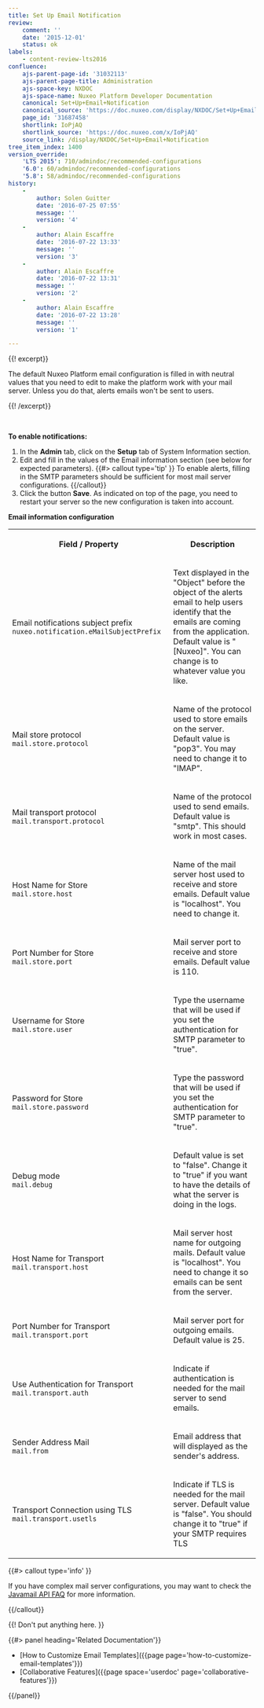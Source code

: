 ```yaml
---
title: Set Up Email Notification
review:
    comment: ''
    date: '2015-12-01'
    status: ok
labels:
    - content-review-lts2016
confluence:
    ajs-parent-page-id: '31032113'
    ajs-parent-page-title: Administration
    ajs-space-key: NXDOC
    ajs-space-name: Nuxeo Platform Developer Documentation
    canonical: Set+Up+Email+Notification
    canonical_source: 'https://doc.nuxeo.com/display/NXDOC/Set+Up+Email+Notification'
    page_id: '31687458'
    shortlink: IoPjAQ
    shortlink_source: 'https://doc.nuxeo.com/x/IoPjAQ'
    source_link: /display/NXDOC/Set+Up+Email+Notification
tree_item_index: 1400
version_override:
    'LTS 2015': 710/admindoc/recommended-configurations
    '6.0': 60/admindoc/recommended-configurations
    '5.8': 58/admindoc/recommended-configurations
history:
    -
        author: Solen Guitter
        date: '2016-07-25 07:55'
        message: ''
        version: '4'
    -
        author: Alain Escaffre
        date: '2016-07-22 13:33'
        message: ''
        version: '3'
    -
        author: Alain Escaffre
        date: '2016-07-22 13:31'
        message: ''
        version: '2'
    -
        author: Alain Escaffre
        date: '2016-07-22 13:28'
        message: ''
        version: '1'

---
```

{{! excerpt}}

The default Nuxeo Platform email configuration is filled in with neutral values that you need to edit to make the platform work with your mail server. Unless you do that, alerts emails won't be sent to users.

{{! /excerpt}}

&nbsp;

**To enable notifications:**

1.  In the **Admin** tab, click on the **Setup** tab of System Information section.
2.  Edit and fill in the values of the Email information section (see below for expected parameters).
    {{#> callout type='tip' }}
    To enable alerts, filling in the SMTP parameters should be sufficient for most mail server configurations.
    {{/callout}}
3.  Click the button **Save**.
    As indicated on top of the page, you need to restart your server so the new configuration is taken into account.

**Email information configuration**

<div class="table-scroll"><table class="hover"><tbody><tr><th colspan="1">

Field / Property

</th><th colspan="1">

Description

</th></tr><tr><td colspan="1">

Email notifications subject prefix
`nuxeo.notification.eMailSubjectPrefix`

</td><td colspan="1">

Text displayed in the "Object" before the object of the alerts email to help users identify that the emails are coming from the application.
Default value is "[Nuxeo]". You can change is to whatever value you like.

</td></tr><tr><td colspan="1">

Mail store protocol<br/>
`mail.store.protocol`

</td><td colspan="1">

Name of the protocol used to store emails on the server.
Default value is "pop3". You may need to change it to "IMAP".

</td></tr><tr><td colspan="1">

Mail transport protocol
`mail.transport.protocol`

</td><td colspan="1">

Name of the protocol used to send emails.
Default value is "smtp". This should work in most cases.

</td></tr><tr><td colspan="1">

Host Name for Store<br/>
`mail.store.host`

</td><td colspan="1">

Name of the mail server host used to receive and store emails.
Default value is "localhost". You need to change it.

</td>
</tr>
<tr><td colspan="1">

Port Number for Store<br/>
`mail.store.port`

</td><td colspan="1">

Mail server port to receive and store emails.
Default value is 110.

</td></tr><tr><td colspan="1">

Username for Store</br>
`mail.store.user`

</td><td colspan="1">

Type the username that will be used if you set the authentication for SMTP parameter to "true".

</td></tr><tr><td colspan="1">

Password for Store<br/>
`mail.store.password`

</td><td colspan="1">

Type the password that will be used if you set the authentication for SMTP parameter to "true".

</td></tr><tr><td colspan="1">

Debug mode<br/>
`mail.debug`

</td><td colspan="1">

Default value is set to "false". Change it to "true" if you want to have the details of what the server is doing in the logs.

</td></tr><tr><td colspan="1">

Host Name for Transport<br/>
`mail.transport.host`

</td><td colspan="1">

Mail server host name for outgoing mails. Default value is "localhost". You need to change it so emails can be sent from the server.

</td></tr><tr><td colspan="1">

Port Number for Transport
`mail.transport.port`

</td><td colspan="1">

Mail server port for outgoing emails.
Default value is 25.

</td></tr><tr><td colspan="1">

Use Authentication for Transport
`mail.transport.auth`

</td><td colspan="1">

Indicate if authentication is needed for the mail server to send emails.

</td></tr><tr><td colspan="1">

Sender Address Mail<br/>
`mail.from`

</td><td colspan="1">

Email address that will displayed as the sender's address.

</td></tr><tr><td colspan="1">

Transport Connection using TLS
`mail.transport.usetls`

</td><td colspan="1">

Indicate if TLS is needed for the mail server.
Default value is "false". You should change it to "true" if your SMTP requires TLS

</td></tr>
</tbody></table></div>{{#> callout type='info' }}

If you have complex mail server configurations, you may want to check the [Javamail API FAQ](http://www.oracle.com/technetwork/java/faq-135477.html) for more information.

{{/callout}}

{{! Don't put anything here. }}


<div class="row" data-equalizer data-equalize-on="medium"><div class="column medium-6">{{#> panel heading='Related Documentation'}}

- [How to Customize Email Templates]({{page page='how-to-customize-email-templates'}})
- [Collaborative Features]({{page space='userdoc' page='collaborative-features'}})

{{/panel}}</div><div class="column medium-6">

&nbsp;

</div></div>

